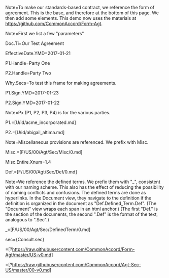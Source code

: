 Note=To make our standards-based contract, we reference the form of agreement.  This is the base, and therefore at the bottom of this page.  We then add some elements.  This demo now uses the materials at <a href="https://github.com/CommonAccord/Form-Agt">https://github.com/CommonAccord/Form-Agt</a>.

Note=First we list a few "parameters"

Doc.Ti=Our Test Agreement

EffectiveDate.YMD=2017-01-21

P1.Handle=Party One

P2.Handle=Party Two

Why.Secs=To test this frame for making agreements.

P1.Sign.YMD=2017-01-23

P2.Sign.YMD=2017-01-22

Note=Px (P1, P2, P3, P4) is for the various parties.

P1.=[U/id/acme_incorporated.md]

P2.=[U/id/abigail_altima.md]

Note=Miscellaneous provisions are referenced.  We prefix with Misc.

Misc.=[F/US/00/Agt/Sec/Misc/0.md]

Misc.Entire.Xnum=1.4

Def.=[F/US/00/Agt/Sec/Def/0.md]

Note=We reference the defined terms.  We prefix them with "_", consistent with our naming scheme.  This also has the effect of reducing the possibility of naming conflicts and confusions.   The defined terms are done as hyperlinks.  In the Document view, they navigate to the definition if the definition is organized in the document as "Def.Defined_Term.Def".  (The "Document" view wraps each span in an html anchor.) (The first "Def." is the section of the documents, the second ".Def" is the format of the text, analogous to ".Sec".)  

_=[F/US/00/Agt/Sec/DefinedTerm/0.md]

sec={Consult.sec}

=[?https://raw.githubusercontent.com/CommonAccord/Form-Agt/master/US-v0.md]

=[?https://raw.githubusercontent.com/CommonAccord/Agt-Sec-US/master/00-v0.md]
